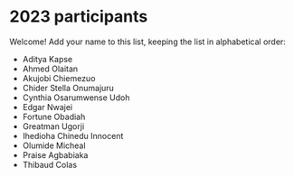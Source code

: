 # 2023 participants

Welcome! Add your name to this list, keeping the list in alphabetical order:

- Aditya Kapse
- Ahmed Olaitan
- Akujobi Chiemezuo
- Chider Stella Onumajuru
- Cynthia Osarumwense Udoh
- Edgar Nwajei
- Fortune Obadiah
- Greatman Ugorji
- Ihedioha Chinedu Innocent
- Olumide Micheal
- Praise Agbabiaka
- Thibaud Colas
